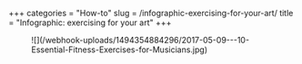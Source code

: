 +++
categories = "How-to"
slug = /infographic-exercising-for-your-art/
title = "Infographic: exercising for your art"
+++

<figure data-type="image">
![](/webhook-uploads/1494354884296/2017-05-09---10-Essential-Fitness-Exercises-for-Musicians.jpg)
</figure>
